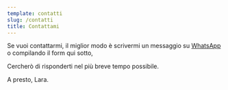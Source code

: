 ```yaml
---
template: contatti
slug: /contatti
title: Contattami
---
```


Se vuoi contattarmi, il miglior modo è scrivermi un messaggio su <a
            href="https://wa.me/393356785620"
            target="_blank"
            rel="noopener noreferrer"
          >WhatsApp</a> o compilando il form qui sotto,

Cercherò di risponderti nel più breve tempo possibile.

A presto, <span class="red">Lara</span>.
